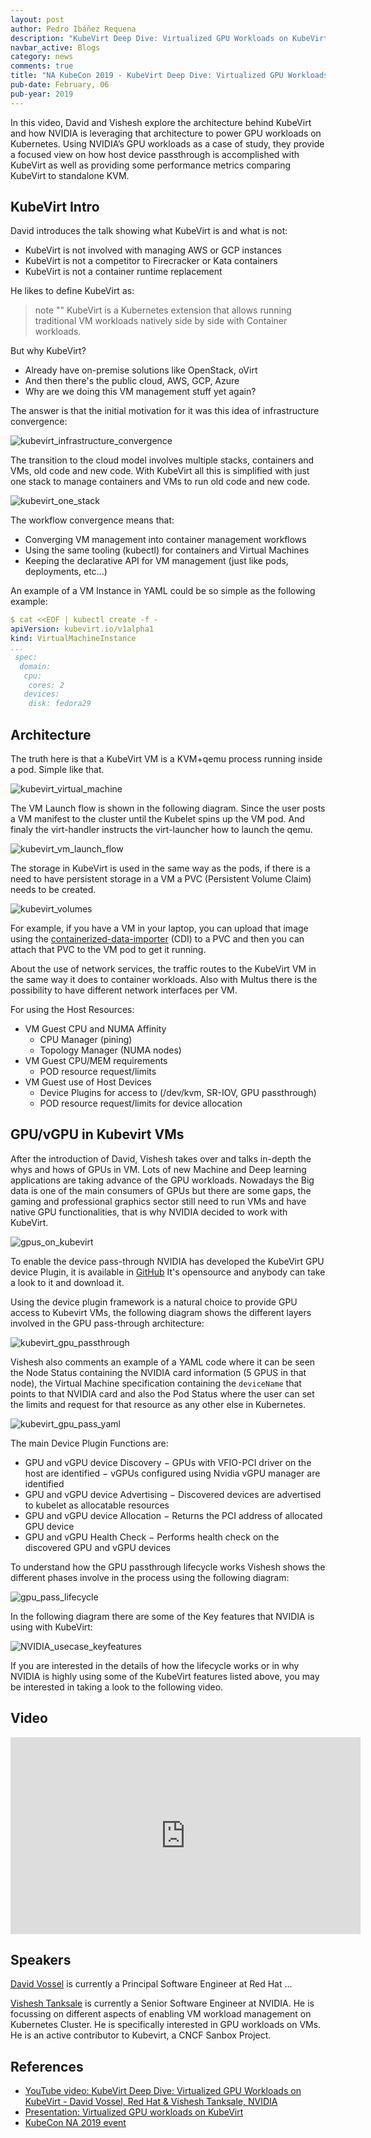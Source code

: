 ```yaml
---
layout: post
author: Pedro Ibáñez Requena
description: "KubeVirt Deep Dive: Virtualized GPU Workloads on KubeVirt - David Vossel, Red Hat & Vishesh Tanksale, NVIDIA"
navbar_active: Blogs
category: news
comments: true
title: "NA KubeCon 2019 - KubeVirt Deep Dive: Virtualized GPU Workloads on KubeVirt - David Vossel, Red Hat & Vishesh Tanksale, NVIDIA"
pub-date: February, 06
pub-year: 2019
---
```


In this video, David and Vishesh explore the architecture behind KubeVirt and how NVIDIA is leveraging that architecture to power GPU workloads on Kubernetes. 
Using NVIDIA’s GPU workloads as a case of study, they provide a focused view on how host device passthrough is accomplished with KubeVirt as well as providing some 
performance metrics comparing KubeVirt to standalone KVM. 

## KubeVirt Intro

David introduces the talk showing what KubeVirt is and what is not:
- KubeVirt is not involved with managing AWS or GCP instances
- KubeVirt is not a competitor to Firecracker or Kata containers
- KubeVirt is not a container runtime replacement

He likes to define KubeVirt as:
> note ""
> KubeVirt is a Kubernetes extension that allows running traditional VM workloads natively side by side with Container workloads.

But why KubeVirt?
- Already have on-premise solutions like OpenStack, oVirt
- And then there's the public cloud, AWS, GCP, Azure
- Why are we doing this VM management stuff yet again?

The answer is that the initial motivation for it was this idea of infrastructure convergence:

![kubevirt_infrastructure_convergence](/assets/2020-02-06-KubeVirt_deep_dive-virtualized_gpu_workloads/kubevirt_infrastructure_convergence.png "KubeVirt infrastructure convergence")


The transition to the cloud model involves multiple stacks, containers and VMs, old code and new code. 
With KubeVirt all this is simplified with just one stack to manage containers and VMs to run old code and new code.

![kubevirt_one_stack](/assets/2020-02-06-KubeVirt_deep_dive-virtualized_gpu_workloads/kubevirt_one_stack.png "KubeVirt one stack")


The workflow convergence means that:
- Converging VM management into container management workflows
- Using the same tooling (kubectl) for containers and Virtual Machines
- Keeping the declarative API for VM management (just like pods, deployments, etc...)

An example of a VM Instance in YAML could be so simple as the following example:
```yaml
$ cat <<EOF | kubectl create -f -
apiVersion: kubevirt.io/v1alpha1
kind: VirtualMachineInstance
...
 spec:
  domain:
   cpu: 
    cores: 2
   devices:
    disk: fedora29
```


## Architecture

The truth here is that a KubeVirt VM is a KVM+qemu process running inside a pod. Simple like that.

![kubevirt_virtual_machine](/assets/2020-02-06-KubeVirt_deep_dive-virtualized_gpu_workloads/kubevirt_virtual_machine.png "KubeVirt VM = KVM+qemu")


The VM Launch flow is shown in the following diagram. Since the user posts a VM manifest to the cluster until the Kubelet spins up the VM pod.
And finaly the virt-handler instructs the virt-launcher how to launch the qemu.

![kubevirt_vm_launch_flow](/assets/2020-02-06-KubeVirt_deep_dive-virtualized_gpu_workloads/kubevirt_vm_launch_flow.png "KubeVirt VM launch flow")


The storage in KubeVirt is used in the same way as the pods, if there is a need to have persistent storage in a VM a PVC (Persistent Volume Claim) 
needs to be created. 

![kubevirt_volumes](/assets/2020-02-06-KubeVirt_deep_dive-virtualized_gpu_workloads/kubevirt_volumes.png "KubeVirt volumes")

For example, if you have a VM in your laptop, you can upload that image using the [containerized-data-importer](https://github.com/kubevirt/containerized-data-importer) (CDI) to a PVC and then you can attach
that PVC to the VM pod to get it running.

About the use of network services, the traffic routes to the KubeVirt VM in the same way it does to container workloads. Also with Multus there is
the possibility to have different network interfaces per VM.

For using the Host Resources:
- VM Guest CPU and NUMA Affinity
  - CPU Manager (pining)
  - Topology Manager (NUMA nodes)
- VM Guest CPU/MEM requirements
  - POD resource request/limits
- VM Guest use of Host Devices
  - Device Plugins for access to (/dev/kvm, SR-IOV, GPU passthrough)
  - POD resource request/limits for device allocation

## GPU/vGPU in Kubevirt VMs

After the introduction of David, Vishesh takes over and talks in-depth the whys and hows of GPUs in VM. Lots of new Machine and Deep learning applications
are taking advance of the GPU workloads. Nowadays the Big data is one of the main consumers of GPUs but there are some gaps, the gaming and professional graphics sector 
still need to run VMs and have native GPU functionalities, that is why NVIDIA decided to work with KubeVirt.

![gpus_on_kubevirt](/assets/2020-02-06-KubeVirt_deep_dive-virtualized_gpu_workloads/gpus_on_kubevirt.png "GPU/vGPU on KubeVirt")


To enable the device pass-through NVIDIA has developed the KubeVirt GPU device Plugin, it is available in [GitHub](https://github.com/NVIDIA/kubevirt-gpu-device-plugin)
It's opensource and anybody can take a look to it and download it.

Using the device plugin framework is a natural choice to provide GPU access to Kubevirt VMs, 
the following diagram shows the different layers involved in the GPU pass-through architecture:

![kubevirt_gpu_passthrough](/assets/2020-02-06-KubeVirt_deep_dive-virtualized_gpu_workloads/kubevirt_gpu_passthrough.png "KubeVirt GPU passthrough")


Vishesh also comments an example of a YAML code where it can be seen the Node Status containing the NVIDIA card information (5 GPUS in that node), the Virtual Machine specification
containing the `deviceName` that points to that NVIDIA card and also the Pod Status where the user can set the limits and request for that resource as 
any other else in Kubernetes.

![kubevirt_gpu_pass_yaml](/assets/2020-02-06-KubeVirt_deep_dive-virtualized_gpu_workloads/gpu_pass_yaml.png "KubeVirt GPU passthrough yaml")


The main Device Plugin Functions are:
- GPU and vGPU device Discovery
  − GPUs with VFIO-PCI driver on the host are identified
  − vGPUs configured using Nvidia vGPU manager are identified
- GPU and vGPU device Advertising
  − Discovered devices are advertised to kubelet as allocatable resources
- GPU and vGPU device Allocation
  − Returns the PCI address of allocated GPU device
- GPU and vGPU Health Check
  − Performs health check on the discovered GPU and vGPU devices

To understand how the GPU passthrough lifecycle works Vishesh shows the different phases involve in the process using the following diagram:

![gpu_pass_lifecycle](/assets/2020-02-06-KubeVirt_deep_dive-virtualized_gpu_workloads/gpu_pass_lifecycle.png "KubeVirt GPU passthrough lifecycle")


In the following diagram there are some of the Key features that NVIDIA is using with KubeVirt:

![NVIDIA_usecase_keyfeatures](/assets/2020-02-06-KubeVirt_deep_dive-virtualized_gpu_workloads/NVIDIA_usecase_keyfeatures.png "KubeVirt NVIDIA usecase keyfeatures")

If you are interested in the details of how the lifecycle works or in why NVIDIA is highly using some of the KubeVirt features listed above, you may be interested in
taking a look to the following video.


## Video

<iframe width="560" height="315" style="height: 315px" src="https://www.youtube.com/embed/Qejlyny0G58" frameborder="0" allow="accelerometer; autoplay; encrypted-media; gyroscope; picture-in-picture" allowfullscreen></iframe>


## Speakers

[David Vossel]() is currently a Principal Software Engineer at Red Hat ...

[Vishesh Tanksale]() is currently a Senior Software Engineer at NVIDIA. He is focussing on different aspects of enabling VM workload management on Kubernetes Cluster. 
He is specifically interested in GPU workloads on VMs. He is an active contributor to Kubevirt, a CNCF Sanbox Project.


## References

- [YouTube video: KubeVirt Deep Dive: Virtualized GPU Workloads on KubeVirt - David Vossel, Red Hat & Vishesh Tanksale, NVIDIA](https://www.youtube.com/watch?v=Qejlyny0G58)
- [Presentation: Virtualized GPU workloads on KubeVirt](https://static.sched.com/hosted_files/kccncna19/31/KubeCon%202019%20-%20Virtualized%20GPU%20Workloads%20on%20KubeVirt.pdf)
- [KubeCon NA 2019 event](https://kccncna19.sched.com/event/VnjX)
